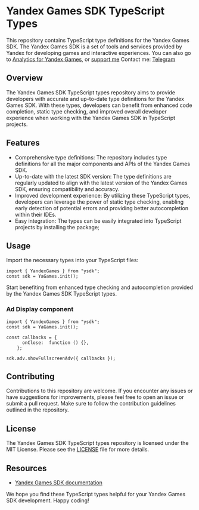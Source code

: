 # Yandex Games SDK TypeScript Types

This repository contains TypeScript type definitions for the Yandex Games SDK. The Yandex Games SDK is a set of tools and services provided by Yandex for developing games and interactive experiences.
You can also go to [Analytics for Yandex Games](https://analytics.creex.team), or [support me](https://boosty.to/creex_team)
Contact me: [Telegram](https://t.me/imikao)

## Overview

The Yandex Games SDK TypeScript types repository aims to provide developers with accurate and up-to-date type definitions for the Yandex Games SDK. With these types, developers can benefit from enhanced code completion, static type checking, and improved overall developer experience when working with the Yandex Games SDK in TypeScript projects.

## Features

- Comprehensive type definitions: The repository includes type definitions for all the major components and APIs of the Yandex Games SDK.
- Up-to-date with the latest SDK version: The type definitions are regularly updated to align with the latest version of the Yandex Games SDK, ensuring compatibility and accuracy.
- Improved development experience: By utilizing these TypeScript types, developers can leverage the power of static type checking, enabling early detection of potential errors and providing better autocompletion within their IDEs.
- Easy integration: The types can be easily integrated into TypeScript projects by installing the package;
  
## Usage
Import the necessary types into your TypeScript files:

```tsx
import { YandexGames } from "ysdk";
const sdk = YaGames.init();
```
Start benefiting from enhanced type checking and autocompletion provided by the Yandex Games SDK TypeScript types.

### Ad Display component

```tsx
import { YandexGames } from "ysdk";
const sdk = YaGames.init();

const callbacks = {
      onClose:  function () {},
    };

sdk.adv.showFullscreenAdv({ callbacks });

```

## Contributing

Contributions to this repository are welcome. If you encounter any issues or have suggestions for improvements, please feel free to open an issue or submit a pull request. Make sure to follow the contribution guidelines outlined in the repository.

## License

The Yandex Games SDK TypeScript types repository is licensed under the MIT License. Please see the [LICENSE](https://github.com/your-username/your-repository/blob/main/LICENSE) file for more details.

## Resources

- [Yandex Games SDK documentation](https://yandex.ru/dev/games/doc/ru/sdk/sdk-about)

We hope you find these TypeScript types helpful for your Yandex Games SDK development. Happy coding!

